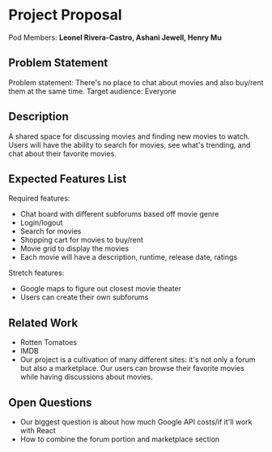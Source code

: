 # Project Proposal

Pod Members: **Leonel Rivera-Castro, Ashani Jewell, Henry Mu**

## Problem Statement

Problem statement: There's no place to chat about movies and also buy/rent them at the same time. 
Target audience: Everyone

## Description

A shared space for discussing movies and finding new movies to watch. Users will have the ability to search for movies, see what's trending, and chat about their favorite movies. 

## Expected Features List

Required features:
- Chat board with different subforums based off movie genre
- Login/logout 
- Search for movies
- Shopping cart for movies to buy/rent
- Movie grid to display the movies
- Each movie will have a description, runtime, release date, ratings

Stretch features:
- Google maps to figure out closest movie theater
- Users can create their own subforums

## Related Work

- Rotten Tomatoes
- IMDB
- Our project is a cultivation of many different sites: it's not only a forum but also a marketplace. Our users can browse their favorite movies while having discussions about movies.

## Open Questions

- Our biggest question is about how much Google API costs/if it'll work with React
- How to combine the forum portion and marketplace section
